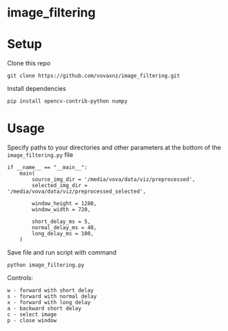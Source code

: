 # image_filtering

# Setup

Clone this repo

```
git clone https://github.com/vovaxnz/image_filtering.git
```

Install dependencies

```
pip install opencv-contrib-python numpy
```

# Usage

Specify paths to your directories and other parameters at the bottom of the `image_filtering.py` file

```
if __name__ == "__main__":
    main(
        source_img_dir = '/media/vova/data/viz/preprocessed',
        selected_img_dir = '/media/vova/data/viz/preprocessed_selected',

        window_height = 1280,
        window_width = 720,
        
        short_delay_ms = 5,
        normal_delay_ms = 40,
        long_delay_ms = 100,
    )
```

Save file and run script with command

```
python image_filtering.py
```

Controls:

```
w - forward with short delay
s - forward with normal delay
x - forward with long delay
a - backward short delay
c - select image
p - close window
```


